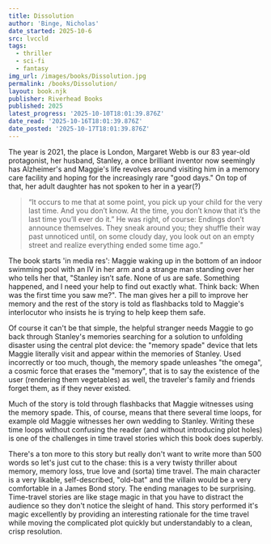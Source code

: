 ```yaml
---
title: Dissolution
author: 'Binge, Nicholas'
date_started: 2025-10-6
src: lvccld
tags:
  - thriller
  - sci-fi
  - fantasy
img_url: /images/books/Dissolution.jpg
permalink: /books/Dissolution/
layout: book.njk
publisher: Riverhead Books
published: 2025
latest_progress: '2025-10-10T18:01:39.876Z'
date_read: '2025-10-16T18:01:39.876Z'
date_posted: '2025-10-17T18:01:39.876Z'
---
```


The year is 2021, the place is London, Margaret Webb is our 83 year-old protagonist, her husband, Stanley, a once brilliant inventor now seemingly has Alzheimer's and Maggie's life revolves around visiting him in a memory care facility and hoping for the increasingly rare "good days."  On top of that, her adult daughter has not spoken to her in a year(?)

<blockquote>
“It occurs to me that at some point, you pick up your child for the very last time. And you don’t know. At the time, you don’t know that it’s the last time you’ll ever do it.” He was right, of course: Endings don’t announce themselves. They sneak around you; they shuffle their way past unnoticed until, on some cloudy day, you look out on an empty street and realize everything ended some time ago.”
</blockquote>

The book starts 'in media res':  Maggie waking up in the bottom of an indoor swimming pool with an IV in her arm and a strange man standing over her who tells her that, "Stanley isn’t safe. None of us are safe. Something happened, and I need your help to find out exactly what. Think back: When was the first time you saw me?".  The man gives her a pill to improve her memory and the rest of the story is told as flashbacks told to Maggie's interlocutor who insists he is trying to help keep them safe.  

Of course it can't be that simple, the helpful stranger needs Maggie to go back through Stanley's memories searching for a solution to unfolding disaster using the central plot device: the "memory spade" device that lets Maggie literally visit and appear within the memories of Stanley. Used incorrectly or too much, though, the memory spade unleashes "the omega", a cosmic force that erases the "memory", that is to say the existence of the user (rendering them vegetables) as well, the traveler's family and friends forget them, as if they never existed.  

Much of the story is told through flashbacks that Maggie witnesses using the memory spade.  This, of course, means that there several time loops, for example old Maggie witnesses her own wedding to Stanley. Writing these time loops without confusing the reader (and without introducing plot holes) is one of the challenges in time travel stories which this book does superbly.

There's a ton more to this story but really don't want to write more than 500 words  so let's just cut to the chase: this is a very twisty thriller about memory, memory loss, true love and (sorta) time travel.  The main character is a very likable, self-described, "old-bat" and the villain would be a very comfortable in a James Bond story. The ending manages to be surprising.  Time-travel stories are like stage magic in that you have to distract the audience so they don't notice the sleight of hand.  This story performed it's magic excellently by providing an interesting rationale for the time travel while moving the complicated plot quickly but understandably to a clean, crisp resolution.

<!--

In addition to Margaret's story we are at intervals told Stanley's story in strictly forward chronological episodes. Starting in 1950 we are told of Stanley's escape from an abusive father to an English boy's school where is also bullied (because of his social class: dad is a miner, not minor nobility) and the eventual refuge he finds with Professor Waldmann a math teacher and memory expert who takes on special students into his "club." In the club the students learn memory techniques and also, in Stanley's case, help him with his research into memory. Following the teacher's death coincident with Stan's graduation from school, developing perfect memory becomes Stan's lifelong obsession and career.


* <span meta="1.9@2025-10-06T20:11:31.349Z"></span> “It occurs to me that at some point, you pick up your child for the very last time. And you don’t know. At the time, you don’t know that it’s the last time you’ll ever do it.” He was right, of course: Endings don’t announce themselves. They sneak around you; they shuffle their way past unnoticed until, on some cloudy day, you look out on an empty street and realize everything ended some time ago.”

* <span meta="2.4@2025-10-06T20:15:07.969Z"></span> “Recently, I’ve stopped calling, because I can’t deal with the physical pang of despair—like a wound in my chest—that stabs through me every time she turns me down.

She won’t even tell me what it is I’ve done. I think that’s the worst part. She’s just cut me out of her life like an unwanted piece of gristle.”

* <span meta="3.5@2025-10-06T20:20:38.201Z"></span> “I’m still perched over you like a bony old hawk, enraptured. I’m reminded, for a second, of that scene in The Jungle Book where the snake makes Mowgli look into his eyes just as his tail starts curling around Mowgli’s neck.”

* <span meta="18.5@2025-10-07T05:07:15.439Z"></span> “Stanley blinked. He couldn’t make such a promise. His mind was made up. He was leaving. But he looked at this old man, this outsider, this friend. And as Waldman stood before him, expectant and vulnerable, about to divulge his greatest secret, Stanley felt all his other plans and anxieties crumble away.”

* <span meta="33.3@2025-10-07T21:28:29.719Z"></span> “When Henry Lazarus caused a stir in the ’30s by marrying a woman who lived in Chinatown, that union meant Raph, and granted him everything it brought with it. Together, Raph’s parents had been an inte”

* <span meta="65.9@2025-10-10T18:01:39.876Z"></span> “I look to my right, at my husband, still lost in his own little world. Every word you just said is a lie. I am certain of it. It takes every ounce of my willpower not to leap over the table and scratch your eyes out.
			Instead, I give you a warm, understanding smile that says, I believe you. I buy the bullshit you are selling me right now. And then I take another sip of my coffee.”

-->